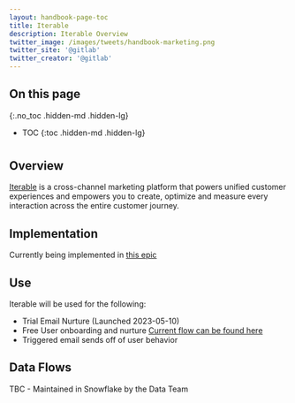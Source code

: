 ```yaml
---
layout: handbook-page-toc
title: Iterable
description: Iterable Overview
twitter_image: /images/tweets/handbook-marketing.png
twitter_site: '@gitlab'
twitter_creator: '@gitlab'
---
```

## On this page
{:.no_toc .hidden-md .hidden-lg}

- TOC
{:toc .hidden-md .hidden-lg}

# <i class="fab fa-gitlab fa-fw" style="color:rgb(252,109,38); font-size:.85em" aria-hidden="true"></i> 

## Overview
[Iterable](https://iterable.com/) is a cross-channel marketing platform that powers unified customer experiences and empowers you to create, optimize and measure every interaction across the entire customer journey.

## Implementation
Currently being implemented in [this epic](https://gitlab.com/groups/gitlab-com/marketing/-/epics/3690)

## Use
Iterable will be used for the following:
   - Trial Email Nurture (Launched 2023-05-10)
   - Free User onboarding and nurture [Current flow can be found here](https://docs.google.com/presentation/d/1nb26f7NJEY-_KNkQ3GjXVCnrBCo1Y3SeW7QTBCO_DYM/edit#slide=id.p)
   - Triggered email sends off of user behavior

## Data Flows
TBC - Maintained in Snowflake by the Data Team
